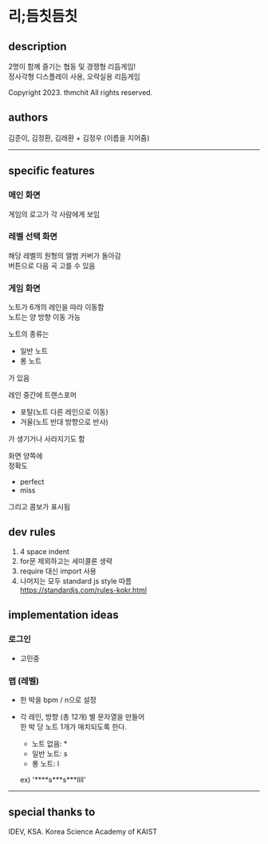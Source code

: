 # 리;듬칫듬칫

## description
2명이 함께 즐기는 협동 및 경쟁형 리듬게임!\
정사각형 디스플레이 사용, 오락실용 리듬게임

Copyright 2023. thmchit All rights reserved.

## authors
김준이, 김정환, 김래환
\+ 김정우 (이름을 지어줌)

---
## specific features
### 메인 화면
게임의 로고가 각 사람에게 보임

### 레벨 선택 화면
해당 레벨의 원형의 앨범 커버가 돌아감\
버튼으로 다음 곡 고를 수 있음

### 게임 화면
노트가 6개의 레인을 따라 이동함\
노트는 양 방향 이동 가능

노트의 종류는 
* 일반 노트
* 롱 노트

가 있음

레인 중간에 트랜스포머

* 포탈(노트 다른 레인으로 이동)
* 거울(노트 반대 방향으로 반사)

가 생기거나 사라지기도 함

화면 양쪽에\
정확도
* perfect
* miss

그리고 콤보가 표시됨

## dev rules
1. 4 space indent
2. for문 제외하고는 세미콜론 생략
3. require 대신 import 사용
4. 나머지는 모두 standard js style 따름\
https://standardjs.com/rules-kokr.html

## implementation ideas
### 로그인
* 고민중

### 맵 (레벨)
* 한 박을 bpm / n으로 설정
* 각 레인, 방향 (총 12개) 별 문자열을 만들어\
한 박 당 노트 1개가 매치되도록 한다.
    * 노트 없음: \*
    * 일반 노트: s
    * 롱 노트: l

    ex) '\*\*\*\*s\*\*\*s\*\*\*llll'

---
## special thanks to
IDEV, KSA. Korea Science Academy of KAIST